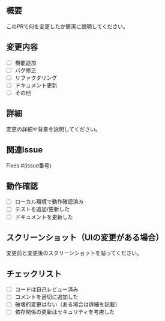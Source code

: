 ## 概要
このPRで何を変更したか簡潔に説明してください。

## 変更内容
- [ ] 機能追加
- [ ] バグ修正
- [ ] リファクタリング
- [ ] ドキュメント更新
- [ ] その他

## 詳細
変更の詳細や背景を説明してください。

## 関連Issue
Fixes #(issue番号)

## 動作確認
- [ ] ローカル環境で動作確認済み
- [ ] テストを追加/更新した
- [ ] ドキュメントを更新した

## スクリーンショット（UIの変更がある場合）
変更前と変更後のスクリーンショットを貼ってください。

## チェックリスト
- [ ] コードは自己レビュー済み
- [ ] コメントを適切に追加した
- [ ] 破壊的変更はない（ある場合は詳細を記載）
- [ ] 依存関係の更新はセキュリティを考慮した
